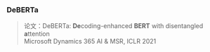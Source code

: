 ### DeBERTa
> 论文：DeBERTa: **De**coding-enhanced **BERT** with disentangled **a**ttention  
> Microsoft Dynamics 365 AI & MSR, ICLR 2021